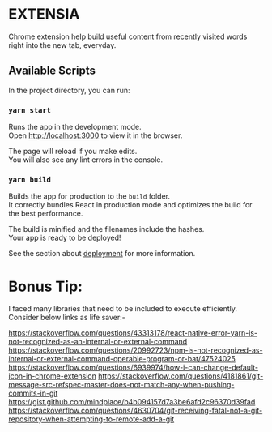  # EXTENSIA
Chrome extension help build useful content from recently visited words right into the new tab, everyday.

## Available Scripts

In the project directory, you can run:

### `yarn start`

Runs the app in the development mode.\
Open [http://localhost:3000](http://localhost:3000) to view it in the browser.

The page will reload if you make edits.\
You will also see any lint errors in the console.

### `yarn build`

Builds the app for production to the `build` folder.\
It correctly bundles React in production mode and optimizes the build for the best performance.

The build is minified and the filenames include the hashes.\
Your app is ready to be deployed!

See the section about [deployment](https://facebook.github.io/create-react-app/docs/deployment) for more information.

# Bonus Tip:

I faced many libraries that need to be included to execute efficiently.
Consider below links as life saver:-

https://stackoverflow.com/questions/43313178/react-native-error-yarn-is-not-recognized-as-an-internal-or-external-command
https://stackoverflow.com/questions/20992723/npm-is-not-recognized-as-internal-or-external-command-operable-program-or-bat/47524025
https://stackoverflow.com/questions/6939974/how-i-can-change-default-icon-in-chrome-extension
https://stackoverflow.com/questions/4181861/git-message-src-refspec-master-does-not-match-any-when-pushing-commits-in-git
https://gist.github.com/mindplace/b4b094157d7a3be6afd2c96370d39fad
https://stackoverflow.com/questions/4630704/git-receiving-fatal-not-a-git-repository-when-attempting-to-remote-add-a-git

 
 
